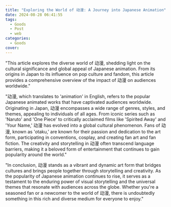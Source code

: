 ```yaml
---
title: "Exploring the World of 动漫: A Journey into Japanese Animation"
date: 2024-08-28 06:41:55
tags:
  - Goods
  - Post
  - web
categories:
  - Goods
cover:
---
```


"This article explores the diverse world of 动漫, shedding light on the cultural significance and global appeal of Japanese animation. From its origins in Japan to its influence on pop culture and fandom, this article provides a comprehensive overview of the impact of 动漫 on audiences worldwide."

"动漫, which translates to 'animation' in English, refers to the popular Japanese animated works that have captivated audiences worldwide. Originating in Japan, 动漫 encompasses a wide range of genres, styles, and themes, appealing to individuals of all ages. From iconic series such as 'Naruto' and 'One Piece' to critically acclaimed films like 'Spirited Away' and 'Your Name,' 动漫 has evolved into a global cultural phenomenon. Fans of 动漫, known as 'otaku,' are known for their passion and dedication to the art form, participating in conventions, cosplay, and creating fan art and fan fiction. The creativity and storytelling in 动漫 often transcend language barriers, making it a beloved form of entertainment that continues to gain popularity around the world."

"In conclusion, 动漫 stands as a vibrant and dynamic art form that bridges cultures and brings people together through storytelling and creativity. As the popularity of Japanese animation continues to rise, it serves as a testament to the enduring power of visual storytelling and the universal themes that resonate with audiences across the globe. Whether you're a seasoned fan or a newcomer to the world of 动漫, there is undoubtedly something in this rich and diverse medium for everyone to enjoy."
